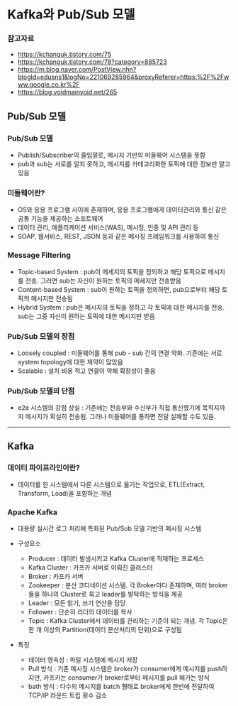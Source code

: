 # Kafka와 Pub/Sub 모델
### 참고자료
* https://kchanguk.tistory.com/75
* https://kchanguk.tistory.com/78?category=885723
* https://m.blog.naver.com/PostView.nhn?blogId=edusns1&logNo=221069285964&proxyReferer=https:%2F%2Fwww.google.co.kr%2F
* https://blog.voidmainvoid.net/265


## Pub/Sub 모델
### Pub/Sub 모델
* Publish/Subscriber의 줄임말로, 메시지 기반의 미들웨어 시스템을 뜻함
* pub과 sub는 서로를 알지 못하고, 메시지를 카테고리화한 토픽에 대한 정보만 알고 있음

### 미들웨어란?
* OS와 응용 프로그램 사이에 존재하며, 응용 프로그램에게 데이터관리와 통신 같은 공통 기능을 제공하는 소프트웨어
* 데이터 관리, 애플리케이션 서비스(WAS), 메시징, 인증 및 API 관리 등
* SOAP, 웹서비스, REST, JSON 등과 같은 메시징 프레임워크를 사용하여 통신

### Message Filtering
* Topic-based System : pub이 메세지의 토픽을 정의하고 해당 토픽으로 메시지를 전송. 그러면 sub는 자신이 원하는 토픽의 메세지만 전송받음
* Content-based System : sub이 원하는 토픽을 정의하면, pub으로부터 해당 토픽의 메시지만 전송됨
* Hybrid System : pub은 메시지의 토픽을 정하고 각 토픽에 대한 메시지를 전송. sub는 그중 자신이 원하는 토픽에 대한 메시지만 받음

### Pub/Sub 모델의 장점
* Loosely coupled : 미들웨어를 통해 pub - sub 간의 연결 약화. 기존에는 서로 system topology에 대한 제약이 많았음
* Scalable : 설치 비용 적고 연결이 약해 확장성이 좋음

### Pub/Sub 모델의 단점
* e2e 시스템의 강점 상실 : 기존에는 전송부와 수신부가 직접 통신했기에 목적지까지 메시지가 확실히 전송됨. 그러나 미들웨어를 통하면 전달 실패할 수도 있음.

<hr/>

## Kafka
### 데이터 파이프라인이란?
* 데이터를 한 시스템에서 다른 시스템으로 옮기는 작업으로, ETL(Extract, Transform, Load)을 포함하는 개념

### Apache Kafka
* 대용량 실시간 로그 처리에 특화된 Pub/Sub 모델 기반의 메시징 시스템
* 구성요소
   * Producer : 데이터 발생시키고 Kafka Cluster에 적재하는 프로세스
   * Kafka Cluster : 카프카 서버로 이뤄진 클러스터
   * Broker : 카프카 서버
   * Zookeeper : 분산 코디네이션 시스템. 각 Broker마다 존재하며, 여러 broker들을 하나의 Cluster로 묶고 leader를 발탁하는 방식을 제공
   * Leader : 모든 읽기, 쓰기 연산을 담당
   * Follower : 단순히 리더의 데이터를 복사
   * Topic : Kafka Cluster에서 데이터를 관리하는 기준이 되는 개념. 각 Topic은 한 개 이상의 Partition(데이터 분산처리의 단위)으로 구성됨

* 특징
    * 데이터 영속성 : 파일 시스템에 메시지 저장
    * Pull 방식 : 기존 메시징 시스템은 broker가 consumer에게 메시지를 push하지만, 카프카는 consumer가 broker로부터 메시지를 pull 해가는 방식
    * bath 방식 : 다수의 메시지를 batch 형태로 broker에게 한번에 전달하여 TCP/IP 라운드 트립 횟수 감소
